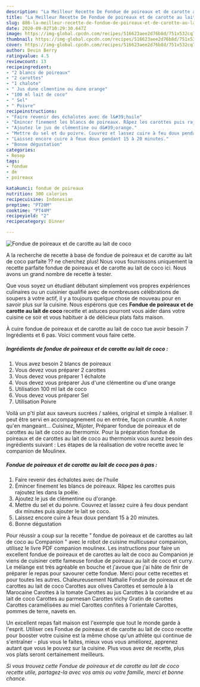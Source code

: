 ```yaml
---
description: "La Meilleur Recette De Fondue de poireaux et de carotte au lait de coco"
title: "La Meilleur Recette De Fondue de poireaux et de carotte au lait de coco"
slug: 886-la-meilleur-recette-de-fondue-de-poireaux-et-de-carotte-au-lait-de-coco
date: 2020-09-02T10:29:30.647Z
image: https://img-global.cpcdn.com/recipes/516623aee2d76b8d/751x532cq70/fondue-de-poireaux-et-de-carotte-au-lait-de-coco-photo-principale-de-la-recette.jpg
thumbnail: https://img-global.cpcdn.com/recipes/516623aee2d76b8d/751x532cq70/fondue-de-poireaux-et-de-carotte-au-lait-de-coco-photo-principale-de-la-recette.jpg
cover: https://img-global.cpcdn.com/recipes/516623aee2d76b8d/751x532cq70/fondue-de-poireaux-et-de-carotte-au-lait-de-coco-photo-principale-de-la-recette.jpg
author: Devin Berry
ratingvalue: 4.5
reviewcount: 13
recipeingredient:
- "2 blancs de poireaux"
- "2 carottes"
- "1 chalote"
- " Jus dune clmentine ou dune orange"
- "100 ml lait de coco"
- " Sel"
- " Poivre"
recipeinstructions:
- "Faire revenir des échalotes avec de l&#39;huile"
- "Émincer finement les blancs de poireaux. Râpez les carottes puis rajoutez les dans la poêle."
- "Ajoutez le jus de clémentine ou d&#39;orange."
- "Mettre du sel et du poivre. Couvrez et lassez cuire à feu doux pendant dix minutes puis ajouter le lait se coco."
- "Laissez encore cuire à feux doux pendant 15 à 20 minutes."
- "Bonne dégustation"
categories:
- Resep
tags:
- fondue
- de
- poireaux

katakunci: fondue de poireaux 
nutrition: 300 calories
recipecuisine: Indonesian
preptime: "PT20M"
cooktime: "PT44M"
recipeyield: "2"
recipecategory: Dinner

---
```



![Fondue de poireaux et de carotte au lait de coco](https://img-global.cpcdn.com/recipes/516623aee2d76b8d/751x532cq70/fondue-de-poireaux-et-de-carotte-au-lait-de-coco-photo-principale-de-la-recette.jpg)

A la recherche de recette à base de fondue de poireaux et de carotte au lait de coco parfaite ?? ne cherchez plus! Nous vous fournissons uniquement la recette parfaite fondue de poireaux et de carotte au lait de coco ici. Nous avons un grand nombre de recette à tester.

Que vous soyez un étudiant débutant simplement vos propres expériences culinaires ou un cuisinier qualifié avec de nombreuses célébrations de soupers à votre actif, il y a toujours quelque chose de nouveau pour en savoir plus sur la cuisine. Nous espérons que ces <strong> Fondue de poireaux et de carotte au lait de coco </strong> recette et astuces pourront vous aider dans votre cuisine ce soir et vous habituer à de délicieux plats faits maison.

<!--inarticleads1-->

À cuire fondue de poireaux et de carotte au lait de coco tue avoir besoin 7 Ingrédients et 6 pas. Voici comment vous faire cette.

##### Ingrédients de fondue de poireaux et de carotte au lait de coco :

1. Vous avez besoin 2 blancs de poireaux
1. Vous devez vous préparer 2 carottes
1. Vous devez vous préparer 1 échalote
1. Vous devez vous préparer  Jus d&#39;une clémentine ou d&#39;une orange
1. Utilisation 100 ml lait de coco
1. Vous devez vous préparer  Sel
1. Utilisation  Poivre


Voilà un p&#39;ti plat aux saveurs sucrées / salées, original et simple à réaliser. Il peut être servi en accompagnement ou en entrée, façon crumble. A noter qu&#39;en mangeant… Cuisinez, Mijoter, Préparer fondue de poireaux et de carottes au lait de coco au thermomix. Pour la préparation fondue de poireaux et de carottes au lait de coco au thermomix vous aurez besoin des ingrédients suivant : Les étapes de la réalisation de votre recette avec le companion de Moulinex. 

<!--inarticleads2-->

##### Fondue de poireaux et de carotte au lait de coco pas à pas :

1. Faire revenir des échalotes avec de l&#39;huile
1. Émincer finement les blancs de poireaux. Râpez les carottes puis rajoutez les dans la poêle.
1. Ajoutez le jus de clémentine ou d&#39;orange.
1. Mettre du sel et du poivre. Couvrez et lassez cuire à feu doux pendant dix minutes puis ajouter le lait se coco.
1. Laissez encore cuire à feux doux pendant 15 à 20 minutes.
1. Bonne dégustation


Pour réussir a coup sur la recette &#34; fondue de poireaux et de carottes au lait de coco au Companion &#34; avec le robot de cuisine multicuseur companion, utilisez le livre PDF companion moulinex. Les instructions pour faire un excellent fondue de poireaux et de carottes au lait de coco au Companion je viens de cuisiner cette fameuse fondue de poireaux au lait de coco et curry. Le mélange est très agréable en bouche et j&#39;avoue que j&#39;ai hâte de finir de préparer le repas pour savourer cette fondue. Merci pour cette recettes et pour toutes les autres. Chaleureusement Nathalie Fondue de poireaux et de carottes au lait de coco Carottes aux olives Carottes et semoule à la Marocaine Carottes à la tomate Carottes au jus Carottes à la coriandre et au lait de coco Carottes au parmesan Carottes vichy Gratin de carottes Carottes caramélisées au miel Carottes confites à l&#39;orientale Carottes, pommes de terre, navets en. 

<!--inarticleads1-->

<p>
Un excellent repas fait maison est l'exemple que tout le monde garde à l'esprit. Utiliser ces Fondue de poireaux et de carotte au lait de coco recette pour booster votre cuisine est la même chose qu'un athlète qui continue de s'entraîner - plus vous le faites, mieux vous vous améliorez, apprenez autant que vous le pouvez sur la cuisine. Plus vous avez de recette, plus vos plats seront certainement meilleurs.
</p>

<p>
<i>Si vous trouvez cette Fondue de poireaux et de carotte au lait de coco recette utile, partagez-la avec vos amis ou votre famille, merci et bonne chance.</i>
</p>
